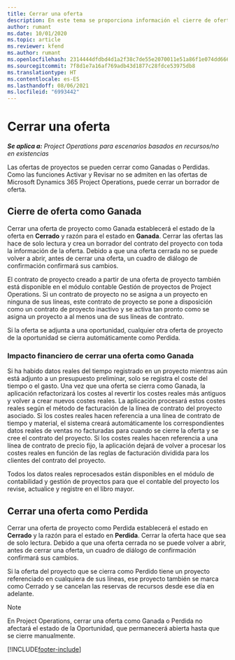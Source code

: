 ```yaml
---
title: Cerrar una oferta
description: En este tema se proporciona información el cierre de ofertas en Project Operations.
author: rumant
ms.date: 10/01/2020
ms.topic: article
ms.reviewer: kfend
ms.author: rumant
ms.openlocfilehash: 2314444dfdbd4d1a2f38c7de55e2070011e51a86f1e074dd6667d54393c641fe
ms.sourcegitcommit: 7f8d1e7a16af769adb43d1877c28fdce53975db8
ms.translationtype: HT
ms.contentlocale: es-ES
ms.lasthandoff: 08/06/2021
ms.locfileid: "6993442"
---
```

# <a name="close-a-quote"></a>Cerrar una oferta

_**Se aplica a:** Project Operations para escenarios basados en recursos/no en existencias_

Las ofertas de proyectos se pueden cerrar como Ganadas o Perdidas. Como las funciones Activar y Revisar no se admiten en las ofertas de Microsoft Dynamics 365 Project Operations, puede cerrar un borrador de oferta.

## <a name="close-a-quote-as-won"></a>Cierre de oferta como Ganada

Cerrar una oferta de proyecto como Ganada establecerá el estado de la oferta en **Cerrado** y razón para el estado en **Ganada**. Cerrar las ofertas las hace de solo lectura y crea un borrador del contrato del proyecto con toda la información de la oferta. Debido a que una oferta cerrada no se puede volver a abrir, antes de cerrar una oferta, un cuadro de diálogo de confirmación confirmará sus cambios.

El contrato de proyecto creado a partir de una oferta de proyecto también está disponible en el módulo contable Gestión de proyectos de Project Operations. Si un contrato de proyecto no se asigna a un proyecto en ninguna de sus líneas, este contrato de proyecto se pone a disposición como un contrato de proyecto inactivo y se activa tan pronto como se asigna un proyecto a al menos una de sus líneas de contrato.

Si la oferta se adjunta a una oportunidad, cualquier otra oferta de proyecto de la oportunidad se cierra automáticamente como Perdida.

### <a name="financial-impact-of-closing-a-quote-as-won"></a>Impacto financiero de cerrar una oferta como Ganada

Si ha habido datos reales del tiempo registrado en un proyecto mientras aún está adjunto a un presupuesto preliminar, solo se registra el coste del tiempo o el gasto. Una vez que una oferta se cierra como Ganada, la aplicación refactorizará los costes al revertir los costes reales más antiguos y volver a crear nuevos costes reales. La aplicación procesará estos costes reales según el método de facturación de la línea de contrato del proyecto asociado. Si los costes reales hacen referencia a una línea de contrato de tiempo y material, el sistema creará automáticamente los correspondientes datos reales de ventas no facturadas para cuando se cierre la oferta y se cree el contrato del proyecto. Si los costes reales hacen referencia a una línea de contrato de precio fijo, la aplicación dejará de volver a procesar los costes reales en función de las reglas de facturación dividida para los clientes del contrato del proyecto.

Todos los datos reales reprocesados están disponibles en el módulo de contabilidad y gestión de proyectos para que el contable del proyecto los revise, actualice y registre en el libro mayor. 

## <a name="close-a-quote-as-lost"></a>Cerrar una oferta como Perdida

Cerrar una oferta de proyecto como Perdida establecerá el estado en **Cerrado** y la razón para el estado en **Perdida**. Cerrar la oferta hace que sea de solo lectura. Debido a que una oferta cerrada no se puede volver a abrir, antes de cerrar una oferta, un cuadro de diálogo de confirmación confirmará sus cambios.

Si la oferta del proyecto que se cierra como Perdido tiene un proyecto referenciado en cualquiera de sus líneas, ese proyecto también se marca como Cerrado y se cancelan las reservas de recursos desde ese día en adelante.

> [!NOTE]
> En Project Operations, cerrar una oferta como Ganada o Perdida no afectará el estado de la Oportunidad, que permanecerá abierta hasta que se cierre manualmente.


[!INCLUDE[footer-include](../includes/footer-banner.md)]